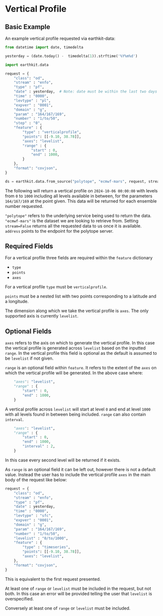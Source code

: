 # Vertical Profile

## Basic Example
<!-- 
### Polytope-mars

A basic example of requesting a vertical profile using polytope-mars:

```python
from polytope_mars.api import PolytopeMars

request = {
    "class": "od",
    "stream" : "enfo",
    "type" : "pf",
    "date" : "20241006",
    "time" : "0000",
    "levtype" : "pl",
    "expver" : "0079", 
    "domain" : "g",
    "param" : "164/167/169",
    "number" : "1/to/50",
    "step" : "0",
    "feature" : {
        "type" : "verticalprofile",
        "points": [[-9.10, 38.78]],
        "axes": "levelist",
        "range" : {
            "start" : 0,
            "end" : 1000,
        }
    },
    "format": "covjson",
}

result = PolytopeMars().extract(request)
```

The following will return a vertical profile on `2024-10-06 00:00:00` with levels from `0` to `1000` including all levels available in between, for the parameters `164/167/169` at the point given. This data will be returned for each ensemble number requested.

Notes: 
* The data has to exist in the data source pointed to in the config.
* No config is provided via the PolytopeMars interface so a config will be loaded from the default locations. The config can also be passed directly via the interface.

### Earthkit-data -->

An example vertical profile requested via earthkit-data:

```python
from datetime import date, timedelta

yesterday = (date.today() -  timedelta(1)).strftime('%Y%m%d')

import earthkit.data

request = {
    "class": "od",
    "stream" : "enfo",
    "type" : "pf",
    "date" : yesterday,  # Note: date must be within the last two days 
    "time" : "0000",
    "levtype" : "pl",
    "expver" : "0001", 
    "domain" : "g",
    "param" : "164/167/169",
    "number" : "1/to/50",
    "step" : "0",
    "feature" : {
        "type" : "verticalprofile",
        "points": [[-9.10, 38.78]],
        "axes": "levelist",
        "range" : {
            "start" : 0,
            "end" : 1000,
        }
    },
    "format": "covjson",
}

ds = earthkit.data.from_source("polytope", "ecmwf-mars", request, stream=False, address='polytope.ecmwf.int')
```
The following will return a vertical profile on `2024-10-06 00:00:00` with levels from `0` to `1000` including all levels available in between, for the parameters `164/167/169` at the point given. This data will be returned for each ensemble number requested.

`"polytope"` refers to the underlying service being used to return the data. `"ecmwf-mars"` is the dataset we are looking to retrieve from. Setting `stream=False` returns all the requested data to us once it is available. `address` points to the endpoint for the polytope server.

## Required Fields

For a vertical profile three fields are required within the `feature` dictionary 

* `type`
* `points`
* `axes`

For a vertical profile `type` must be `verticalprofile`.

`points` must be a nested list with two points corresponding to a latitude and a longitude.

The dimension along which we take the vertical profile is `axes`. The only supported axis is currently `levelist`.


## Optional Fields

`axes` refers to the axis on which to generate the vertical profile. In this case the vertical profile is generated across `levelist` based on the inputted `range`. In the vertical profile this field is optional as the default is assumed to be `levelist` if not given.

`range` is an optional field within `feature`. It refers to the extent of the `axes` on which the vertical profile will be generated. In the above case where:

```python
    "axes": "levelist",
    "range" : {
        "start" : 0,
        "end" : 1000,
    }
```

A vertical profile across `levelist` will start at level `0` and end at level `1000` with all levels found in between being included. `range` can also contain `interval`.

```python
    "axes": "levelist",
    "range" : {
        "start" : 0,
        "end" : 1000,
        "interval" : 2,
    }
```
In this case every second level will be returned if it exists.

As `range` is an optional field it can be left out, however there is not a default value. Instead the user has to include the vertical profile `axes` in the main body of the request like below:

```python
request = {
    "class": "od",
    "stream" : "enfo",
    "type" : "pf",
    "date" : yesterday,
    "time" : "0000",
    "levtype" : "sfc",
    "expver" : "0001", 
    "domain" : "g",
    "param" : "164/167/169",
    "number" : "1/to/50",
    "levelist" : "0/to/1000",
    "feature" : {
        "type" : "timeseries",
        "points": [[-9.10, 38.78]],
        "axes": "levelist",
    },
    "format": "covjson",
}
```

This is equivalent to the first request presented. 

At least one of `range` or `levelist` must be included in the request, but not both. In this case an error will be provided telling the user that `levelist` is overspecified.

Conversely at least one of `range` or `levelist` must be included.

